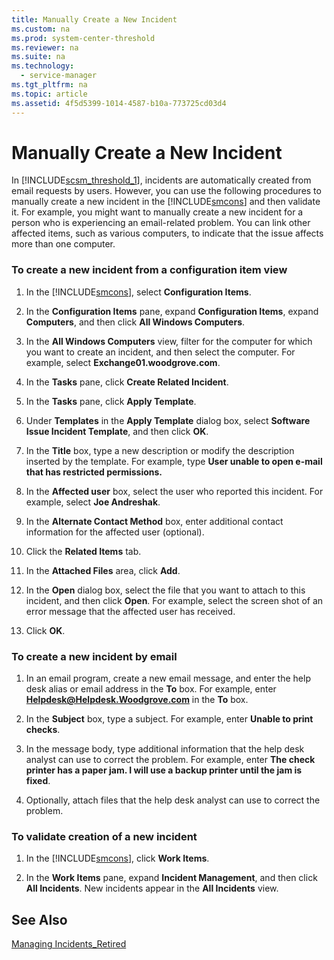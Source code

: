 ```yaml
---
title: Manually Create a New Incident
ms.custom: na
ms.prod: system-center-threshold
ms.reviewer: na
ms.suite: na
ms.technology: 
  - service-manager
ms.tgt_pltfrm: na
ms.topic: article
ms.assetid: 4f5d5399-1014-4587-b10a-773725cd03d4
---
```

# Manually Create a New Incident
In [!INCLUDE[scsm_threshold_1](../Token/scsm_threshold_1_md.md)], incidents are automatically created from email requests by users. However, you can use the following procedures to manually create a new incident in the [!INCLUDE[smcons](../Token/smcons_md.md)] and then validate it. For example, you might want to manually create a new incident for a person who is experiencing an email\-related problem. You can link other affected items, such as various computers, to indicate that the issue affects more than one computer.

### To create a new incident from a configuration item view

1.  In the [!INCLUDE[smcons](../Token/smcons_md.md)], select **Configuration Items**.

2.  In the **Configuration Items** pane, expand **Configuration Items**, expand **Computers**, and then click **All Windows Computers**.

3.  In the **All Windows Computers** view, filter for the computer for which you want to create an incident, and then select the computer. For example, select **Exchange01.woodgrove.com**.

4.  In the **Tasks** pane, click **Create Related Incident**.

5.  In the **Tasks** pane, click **Apply Template**.

6.  Under **Templates** in the **Apply Template** dialog box, select **Software Issue Incident Template**, and then click **OK**.

7.  In the **Title** box, type a new description or modify the description inserted by the template. For example, type **User unable to open e\-mail that has restricted permissions.**

8.  In the **Affected user** box, select the user who reported this incident. For example, select **Joe Andreshak**.

9. In the **Alternate Contact Method** box, enter additional contact information for the affected user \(optional\).

10. Click the **Related Items** tab.

11. In the **Attached Files** area, click **Add**.

12. In the **Open** dialog box, select the file that you want to attach to this incident, and then click **Open**. For example, select the screen shot of an error message that the affected user has received.

13. Click **OK**.

### To create a new incident by email

1.  In an email program, create a new email message, and enter the help desk alias or email address in the **To** box. For example, enter **Helpdesk@Helpdesk.Woodgrove.com** in the **To** box.

2.  In the **Subject** box, type a subject. For example, enter **Unable to print checks**.

3.  In the message body, type additional information that the help desk analyst can use to correct the problem. For example, enter **The check printer has a paper jam. I will use a backup printer until the jam is fixed**.

4.  Optionally, attach files that the help desk analyst can use to correct the problem.

### To validate creation of a new incident

1.  In the [!INCLUDE[smcons](../Token/smcons_md.md)], click **Work Items**.

2.  In the **Work Items** pane, expand **Incident Management**, and then click **All Incidents**. New incidents appear in the **All Incidents** view.

## See Also
[Managing Incidents_Retired](../Topic/Managing-Incidents_Retired.md)

